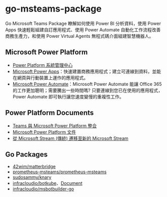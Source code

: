 # go-msteams-package
 Go Microsoft Teams Package
 瞭解如何使用 Power BI 分析資料，使用 Power Apps 快速輕鬆組建自訂應用程式、使用 Power Automate 自動化工作流程改善商務生產力，和使用 Power Virtual Agents 無程式碼介面組建智慧機器人。

## Microsoft Power Platform
- [Power Platform 系統管理中心](https://admin.powerplatform.microsoft.com/environments)
- [Microsoft Power Apps](https://make.powerapps.com/)：快速建置商務應用程式；建立可連線到資料，並能在網頁與行動裝置上運作的應用程式。
- [Microsoft Power Automate](https://flow.microsoft.com/)：Microsoft Power Automate 能讓 Office 365 的工作更加聰明；需要騰出一些時間嗎? 只要連線到您已在使用的應用程式，Power Automate 即可執行讓您速度變慢的重複性工作。

## Power Platform Documents
- [Teams 與 Microsoft Power Platform 整合](https://docs.microsoft.com/zh-tw/microsoftteams/teams-power-platfom-integration)
- [Microsoft Power Platform 文件](https://docs.microsoft.com/zh-tw/power-platform/)
- [從 Microsoft Stream (傳統) 遷移至新的 Microsoft Stream](https://docs.microsoft.com/zh-tw/stream/streamnew/classic-migration)

## Go Packages
- [42wim/matterbridge](https://github.com/42wim/matterbridge)
- [prometheus-msteams/prometheus-msteams](https://github.com/prometheus-msteams/prometheus-msteams)
- [sudosammy/knary](https://github.com/sudosammy/knary)
- [infracloudio/botkube](https://github.com/infracloudio/botkube)、[Document](https://www.botkube.io/)
- [infracloudio/msbotbuilder-go](https://github.com/infracloudio/msbotbuilder-go)